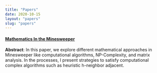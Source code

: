 ```yaml
---
title: "Papers"
date: 2020-10-15
layout: "papers"
slug: "papers"
---
```



 #### [Mathematics In the Minesweeper](https://github.com/RolEYder/MinesReact/blob/master/docs/paper.pdf)
**Abstract**: In this paper, we explore different mathematical approaches in Minesweeper like computational algorithms, NP-Complexity, and matrix analysis. In the processes, I present strategies to satisfy computational complex algorithms such as heuristic h-neighbor adjacent.
